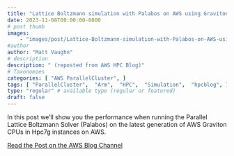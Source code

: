 ```yaml
---
title: "Lattice Boltzmann simulation with Palabos on AWS using Graviton-based Amazon EC2 Hpc7g instances"
date: 2023-11-08T00:00:00-0800
# post thumb
images:
    - "images/post/Lattice-Boltzmann-simulation-with-Palabos-on-AWS-using-Graviton-based-Amazon-EC2-Hpc7g-instances-1120x630.png"
#author
author: "Matt Vaughn"
# description
description: " (reposted from AWS HPC Blog)"
# Taxonomies
categories: [ "AWS ParallelCluster", ]
tags: [ "ParallelCluster",  "Arm",  "HPC",  "Simulation",  "hpcblog", ]
type: "regular" # available type (regular or featured)
draft: false
---
```


In this post we’ll show you the performance when running the Parallel Lattice Boltzmann Solver (Palabos) on the latest generation of AWS Graviton CPUs in Hpc7g instances on AWS.

<a href="https://aws.amazon.com/blogs/hpc/lattice-boltzmann-simulation-with-palabos-on-aws-using-graviton-based-amazon-ec2-hpc7g-instances/" class="btn btn-primary btn-lg active" role="button" aria-pressed="true" style="margin-top: 8px;">Read the Post on the AWS Blog Channel</a>